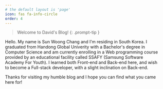 ```yaml
---
# the default layout is 'page'
icon: fas fa-info-circle
order: 4
---
```


> Welcome to David's Blog!
{: .prompt-tip }

Hello. My name is Sun Woong Chang and I'm residing in South Korea. I graduated from Handong Global Univerity with a Bachelor's degree in Computer Science and am currently enrolling in a Web programming course provided by an educational facility called SSAFY (Samsung Software Academy For Youth). I learned both Front-end and Back-end here, and wish to become a Full-stack developer, with a slight inclination on Back-end. 

Thanks for visiting my humble blog and I hope you can find what you came here for!